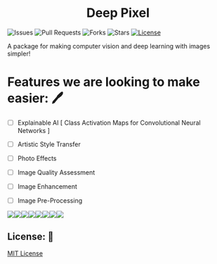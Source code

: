 <h1 align= "center">Deep Pixel</h1>


![Issues](https://img.shields.io/github/issues/smaranjitghose/DeepPixel)
![Pull Requests](https://img.shields.io/github/issues-pr/smaranjitghose/DeepPixel)
![Forks](https://img.shields.io/github/forks/smaranjitghose/DeepPixel)
![Stars](https://img.shields.io/github/stars/smaranjitghose/DeepPixel)
[![License](https://img.shields.io/github/license/smaranjitghose/DeepPixel)](https://github.com/smaranjitghose/DeepPixel/blob/master/LICENSE)

A package for making computer vision and deep learning with images simpler!

# Features we are looking to make easier: 🖊

- [ ] Explainable AI [ Class Activation Maps for Convolutional Neural Networks ]
- [ ] Artistic Style Transfer
- [ ] Photo Effects
- [ ] Image Quality Assessment
- [ ] Image Enhancement
- [ ] Image Pre-Processing



[![](https://sourcerer.io/fame/smaranjitghose/smaranjitghose/DeepPixel/images/0)](https://sourcerer.io/fame/smaranjitghose/smaranjitghose/DeepPixel/links/0)[![](https://sourcerer.io/fame/smaranjitghose/smaranjitghose/DeepPixel/images/1)](https://sourcerer.io/fame/smaranjitghose/smaranjitghose/DeepPixel/links/1)[![](https://sourcerer.io/fame/smaranjitghose/smaranjitghose/DeepPixel/images/2)](https://sourcerer.io/fame/smaranjitghose/smaranjitghose/DeepPixel/links/2)[![](https://sourcerer.io/fame/smaranjitghose/smaranjitghose/DeepPixel/images/3)](https://sourcerer.io/fame/smaranjitghose/smaranjitghose/DeepPixel/links/3)[![](https://sourcerer.io/fame/smaranjitghose/smaranjitghose/DeepPixel/images/4)](https://sourcerer.io/fame/smaranjitghose/smaranjitghose/DeepPixel/links/4)[![](https://sourcerer.io/fame/smaranjitghose/smaranjitghose/DeepPixel/images/5)](https://sourcerer.io/fame/smaranjitghose/smaranjitghose/DeepPixel/links/5)[![](https://sourcerer.io/fame/smaranjitghose/smaranjitghose/DeepPixel/images/6)](https://sourcerer.io/fame/smaranjitghose/smaranjitghose/DeepPixel/links/6)[![](https://sourcerer.io/fame/smaranjitghose/smaranjitghose/DeepPixel/images/7)](https://sourcerer.io/fame/smaranjitghose/smaranjitghose/DeepPixel/links/7)

## License: 📜

[MIT License](https://github.com/smaranjitghose/DeepPixel/blob/master/LICENSE)
